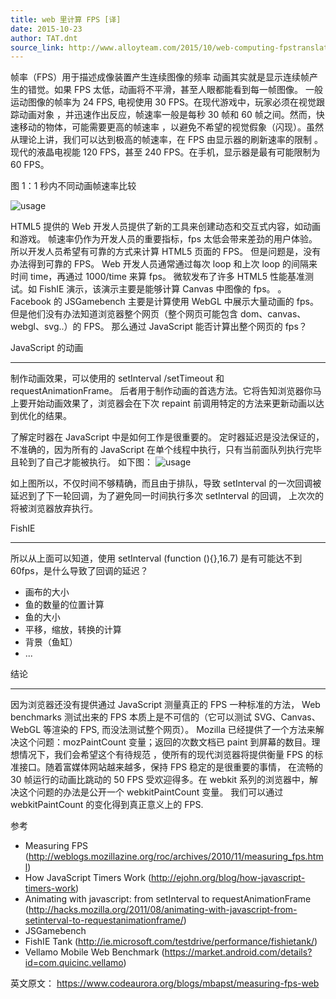 ```yaml
---
title: web 里计算 FPS [译]
date: 2015-10-23
author: TAT.dnt
source_link: http://www.alloyteam.com/2015/10/web-computing-fpstranslation/
---
```


帧率（FPS）用于描述成像装置产生连续图像的频率 动画其实就是显示连续帧产生的错觉。如果 FPS 太低，动画将不平滑，甚至人眼都能看到每一帧图像。 一般运动图像的帧率为 24 FPS, 电视使用 30 FPS。在现代游戏中，玩家必须在视觉跟踪动画对象 ，并迅速作出反应，帧速率一般是每秒 30 帧和 60 帧之间。然而，快速移动的物体，可能需要更高的帧速率 ，以避免不希望的视觉假象（闪现）。虽然从理论上讲，我们可以达到极高的帧速率，在 FPS 由显示器的刷新速率的限制 。现代的液晶电视能 120 FPS，甚至 240 FPS。在手机，显示器是最有可能限制为 60 FPS。

图 1：1 秒内不同动画帧速率比较

![usage](https://www.codeaurora.org/sites/default/files/uploads/Onesecondframe.jpg)

HTML5 提供的 Web 开发人员提供了新的工具来创建动态和交互式内容，如动画和游戏。 帧速率仍作为开发人员的重要指标，fps 太低会带来差劲的用户体验。所以开发人员希望有可靠的方式来计算 HTML5 页面的 FPS。 但是问题是，没有办法得到可靠的 FPS。 Web 开发人员通常通过每次 loop 和上次 loop 的间隔来时间 time，再通过 1000/time 来算 fps。 微软发布了许多 HTML5 性能基准测试。如 FishIE 演示，该演示主要是能够计算 Canvas 中图像的 fps。 。Facebook 的 JSGamebench 主要是计算使用 WebGL 中展示大量动画的 fps。 但是他们没有办法知道浏览器整个网页（整个网页可能包含 dom、canvas、webgl、svg..）的 FPS。 那么通过 JavaScript 能否计算出整个网页的 fps？

JavaScript 的动画  

* * *

制作动画效果，可以使用的 setInterval /setTimeout 和 requestAnimationFrame。 后者用于制作动画的首选方法。它将告知浏览器你马上要开始动画效果了，浏览器会在下次 repaint 前调用特定的方法来更新动画以达到优化的结果。

了解定时器在 JavaScript 中是如何工作是很重要的。 定时器延迟是没法保证的，不准确的，因为所有的 JavaScript 在单个线程中执行，只有当前面队列执行完毕且轮到了自己才能被执行。 如下图： ![usage](https://www.codeaurora.org/sites/default/files/uploads/Timers.png)

如上图所以，不仅时间不够精确，而且由于排队，导致 setInterval 的一次回调被延迟到了下一轮回调，为了避免同一时间执行多次 setInterval 的回调， 上次次的将被浏览器放弃执行。

FishIE  

* * *

所以从上面可以知道，使用 setInterval (function (){},16.7) 是有可能达不到 60fps，是什么导致了回调的延迟？

-   画布的大小
-   鱼的数量的位置计算
-   鱼的大小
-   平移，缩放，转换的计算
-   背景（鱼缸）
-   ...

结论  

* * *

因为浏览器还没有提供通过 JavaScript 测量真正的 FPS 一种标准的方法， Web benchmarks 测试出来的 FPS 本质上是不可信的（它可以测试 SVG、Canvas、WebGL 等渲染的 FPS, 而没法测试整个网页）。 Mozilla 已经提供了一个方法来解决这个问题：mozPaintCount 变量；返回的次数文档已 paint 到屏幕的数目。理想情况下，我们会希望这个有待规范 ，使所有的现代浏览器将提供衡量 FPS 的标准接口。随着富媒体网站越来越多，保持 FPS 稳定的是很重要的事情， 在流畅的 30 帧运行的动画比跳动的 50 FPS 受欢迎得多。在 webkit 系列的浏览器中，解决这个问题的办法是公开一个 webkitPaintCount 变量。 我们可以通过 webkitPaintCount 的变化得到真正意义上的 FPS.

参考

-   Measuring FPS (<http://weblogs.mozillazine.org/roc/archives/2010/11/measuring_fps.html>)
-   How JavaScript Timers Work (<http://ejohn.org/blog/how-javascript-timers-work>)
-   Animating with javascript: from setInterval to requestAnimationFrame (<http://hacks.mozilla.org/2011/08/animating-with-javascript-from-setinterval-to-requestanimationframe/>)
-   JSGamebench
-   FishIE Tank (<http://ie.microsoft.com/testdrive/performance/fishietank/>)
-   Vellamo Mobile Web Benchmark (<https://market.android.com/details?id=com.quicinc.vellamo>)

英文原文： <https://www.codeaurora.org/blogs/mbapst/measuring-fps-web>